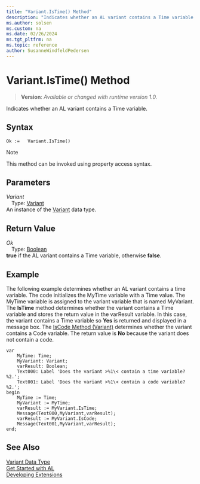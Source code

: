 ```yaml
---
title: "Variant.IsTime() Method"
description: "Indicates whether an AL variant contains a Time variable."
ms.author: solsen
ms.custom: na
ms.date: 02/26/2024
ms.tgt_pltfrm: na
ms.topic: reference
author: SusanneWindfeldPedersen
---
```

[//]: # (START>DO_NOT_EDIT)
[//]: # (IMPORTANT:Do not edit any of the content between here and the END>DO_NOT_EDIT.)
[//]: # (Any modifications should be made in the .xml files in the ModernDev repo.)
# Variant.IsTime() Method
> **Version**: _Available or changed with runtime version 1.0._

Indicates whether an AL variant contains a Time variable.


## Syntax
```AL
Ok :=   Variant.IsTime()
```
> [!NOTE]
> This method can be invoked using property access syntax.
## Parameters
*Variant*  
&emsp;Type: [Variant](variant-data-type.md)  
An instance of the [Variant](variant-data-type.md) data type.  

## Return Value
*Ok*  
&emsp;Type: [Boolean](../boolean/boolean-data-type.md)  
**true** if the AL variant contains a Time variable, otherwise **false**.


[//]: # (IMPORTANT: END>DO_NOT_EDIT)

## Example  
 The following example determines whether an AL variant contains a time variable. The code initializes the MyTime variable with a Time value. The MyTime variable is assigned to the variant variable that is named MyVariant. The **IsTime** method determines whether the variant contains a Time variable and stores the return value in the varResult variable. In this case, the variant contains a Time variable so **Yes** is returned and displayed in a message box. The [IsCode Method (Variant)](variant-iscode-method.md) determines whether the variant contains a Code variable. The return value is **No** because the variant does not contain a code. 
 
```al
var
    MyTime: Time;
    MyVariant: Variant;
    varResult: Boolean;
    Text000: Label 'Does the variant >%1\< contain a time variable? %2.';
    Text001: Label 'Does the variant >%1\< contain a code variable? %2.';
begin
    MyTime := Time;  
    MyVariant := MyTime;  
    varResult := MyVariant.IsTime;  
    Message(Text000,MyVariant,varResult);  
    varResult := MyVariant.IsCode;  
    Message(Text001,MyVariant,varResult);
end;
```  
  

## See Also
[Variant Data Type](variant-data-type.md)  
[Get Started with AL](../../devenv-get-started.md)  
[Developing Extensions](../../devenv-dev-overview.md)
